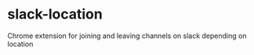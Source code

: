 slack-location
==============

Chrome extension for joining and leaving channels on slack depending on location
